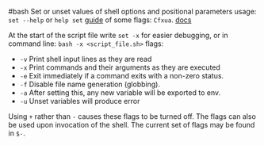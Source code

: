 #bash
Set or unset values of shell options and positional parameters
usage:   `set --help` or `help set`
[guide](https://linuxhint.com/set-command-bash/) of some flags:   `Cfxua`.
[docs](https://www.computerhope.com/unix/uset.htm)

At the start of the script file write `set -x` for easier debugging, or in command line:   `bash -x <script_file.sh>`
flags:
- `-v`   Print shell input lines as they are read
- `-x`   Print commands and their arguments as they are executed
- `-e`  Exit immediately if a command exits with a non-zero status.
- `-f`  Disable file name generation (globbing).
- `-a`  After setting this, any new variable will be exported to env.
- `-u`  Unset variables will produce error

Using `+` rather than `-` causes these flags to be turned off.  The
	flags can also be used upon invocation of the shell.  The current
	set of flags may be found in `$-`.
